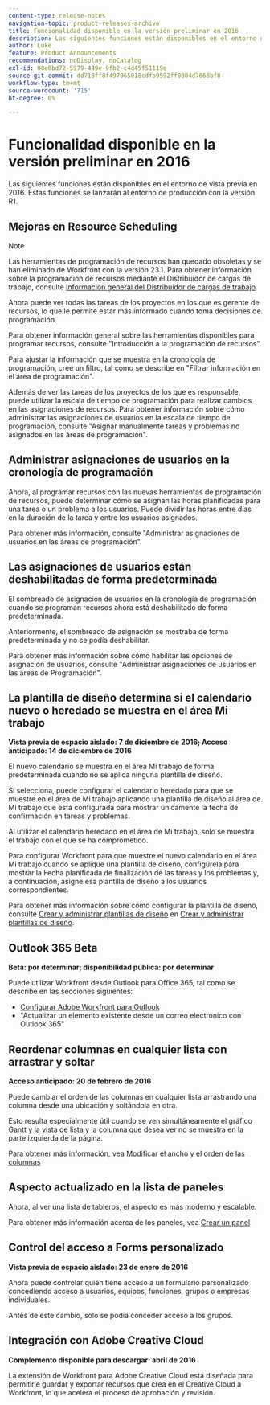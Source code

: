 ```yaml
---
content-type: release-notes
navigation-topic: product-releases-archive
title: Funcionalidad disponible en la versión preliminar en 2016
description: Las siguientes funciones están disponibles en el entorno de vista previa en 2016. Estas funciones se lanzarán al entorno de producción con la versión R1.
author: Luke
feature: Product Announcements
recommendations: noDisplay, noCatalog
exl-id: 08e0bd72-5979-449e-9fb2-c4d45f51119e
source-git-commit: dd718ff8f497065018cdfb9592ff0804d7668bf8
workflow-type: tm+mt
source-wordcount: '715'
ht-degree: 0%

---
```


# Funcionalidad disponible en la versión preliminar en 2016

Las siguientes funciones están disponibles en el entorno de vista previa en 2016. Estas funciones se lanzarán al entorno de producción con la versión R1.

## Mejoras en Resource Scheduling

>[!NOTE]
>
>Las herramientas de programación de recursos han quedado obsoletas y se han eliminado de Workfront con la versión 23.1. Para obtener información sobre la programación de recursos mediante el Distribuidor de cargas de trabajo, consulte [Información general del Distribuidor de cargas de trabajo](../../../../resource-mgmt/workload-balancer/overview-workload-balancer.md).

Ahora puede ver todas las tareas de los proyectos en los que es gerente de recursos, lo que le permite estar más informado cuando toma decisiones de programación.

Para obtener información general sobre las herramientas disponibles para programar recursos, consulte &quot;Introducción a la programación de recursos&quot;.

Para ajustar la información que se muestra en la cronología de programación, cree un filtro, tal como se describe en &quot;Filtrar información en el área de programación&quot;.

Además de ver las tareas de los proyectos de los que es responsable, puede utilizar la escala de tiempo de programación para realizar cambios en las asignaciones de recursos. Para obtener información sobre cómo administrar las asignaciones de usuarios en la escala de tiempo de programación, consulte &quot;Asignar manualmente tareas y problemas no asignados en las áreas de programación&quot;.

## Administrar asignaciones de usuarios en la cronología de programación

Ahora, al programar recursos con las nuevas herramientas de programación de recursos, puede determinar cómo se asignan las horas planificadas para una tarea o un problema a los usuarios. Puede dividir las horas entre días en la duración de la tarea y entre los usuarios asignados.

Para obtener más información, consulte &quot;Administrar asignaciones de usuarios en las áreas de programación&quot;.

## Las asignaciones de usuarios están deshabilitadas de forma predeterminada

El sombreado de asignación de usuarios en la cronología de programación cuando se programan recursos ahora está deshabilitado de forma predeterminada.

Anteriormente, el sombreado de asignación se mostraba de forma predeterminada y no se podía deshabilitar.

Para obtener más información sobre cómo habilitar las opciones de asignación de usuarios, consulte
&quot;Administrar asignaciones de usuarios en las áreas de Programación&quot;.

## La plantilla de diseño determina si el calendario nuevo o heredado se muestra en el área Mi trabajo

**Vista previa de espacio aislado: 7 de diciembre de 2016; Acceso anticipado: 14 de diciembre de 2016** 

El nuevo calendario se muestra en el área Mi trabajo de forma predeterminada cuando no se aplica ninguna plantilla de diseño.

Si selecciona, puede configurar el calendario heredado para que se muestre en el área de Mi trabajo aplicando una plantilla de diseño al área de Mi trabajo que está configurada para mostrar únicamente la fecha de confirmación en tareas y problemas.

Al utilizar el calendario heredado en el área de Mi trabajo, solo se muestra el trabajo con el que se ha comprometido.

Para configurar Workfront para que muestre el nuevo calendario en el área Mi trabajo cuando se aplique una plantilla de diseño, configúrela para mostrar la Fecha planificada de finalización de las tareas y los problemas y, a continuación, asigne esa plantilla de diseño a los usuarios correspondientes.

Para obtener más información sobre cómo configurar la plantilla de diseño, consulte [Crear y administrar plantillas de diseño](../../../../administration-and-setup/customize-workfront/use-layout-templates/create-and-manage-layout-templates.md#customizing-my-work) en [Crear y administrar plantillas de diseño](../../../../administration-and-setup/customize-workfront/use-layout-templates/create-and-manage-layout-templates.md).

## Outlook 365 Beta

**Beta: por determinar; disponibilidad pública: por determinar**

Puede utilizar Workfront desde Outlook para Office 365, tal como se describe en las secciones siguientes:

* [Configurar Adobe Workfront para Outlook](../../../../workfront-integrations-and-apps/using-workfront-with-outlook/set-up-workfront-for-outlook.md)
* &quot;Actualizar un elemento existente desde un correo electrónico con Outlook 365&quot;

## Reordenar columnas en cualquier lista con arrastrar y soltar

**Acceso anticipado: 20 de febrero de 2016**

Puede cambiar el orden de las columnas en cualquier lista arrastrando una columna desde una ubicación y soltándola en otra.

Esto resulta especialmente útil cuando se ven simultáneamente el gráfico Gantt y la vista de lista y la columna que desea ver no se muestra en la parte izquierda de la página. 

Para obtener más información, vea [Modificar el ancho y el orden de las columnas](../../../../reports-and-dashboards/reports/reporting-elements/modify-column-width-order.md)

## Aspecto actualizado en la lista de paneles

Ahora, al ver una lista de tableros, el aspecto es más moderno y escalable.

Para obtener más información acerca de los paneles, vea [Crear un panel](../../../../reports-and-dashboards/dashboards/creating-and-managing-dashboards/create-dashboard.md)

## Control del acceso a Forms personalizado

**Vista previa de espacio aislado: 23 de enero de 2016**

Ahora puede controlar quién tiene acceso a un formulario personalizado concediendo acceso a usuarios, equipos, funciones, grupos o empresas individuales. 

Antes de este cambio, solo se podía conceder acceso a los grupos.

## Integración con Adobe Creative Cloud

**Complemento disponible para descargar: abril de 2016**

La extensión de Workfront para Adobe Creative Cloud está diseñada para permitirle guardar y exportar recursos que crea en el Creative Cloud a Workfront, lo que acelera el proceso de aprobación y revisión.
